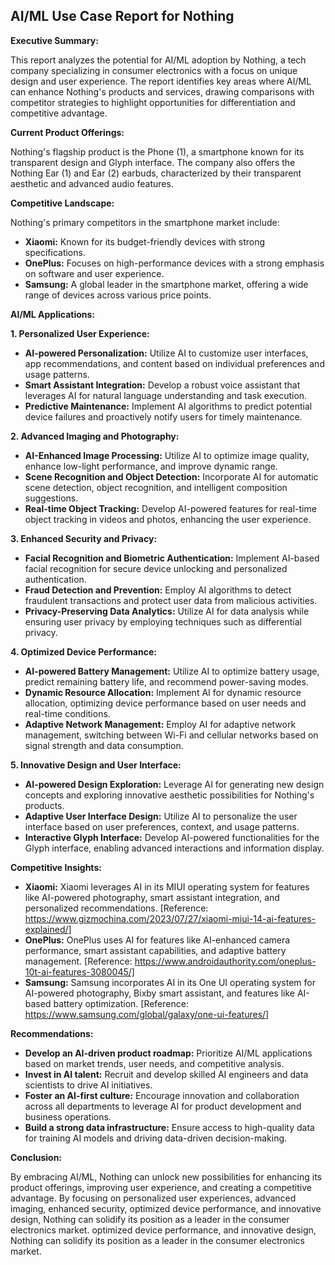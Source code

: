 ## AI/ML Use Case Report for Nothing

**Executive Summary:**

This report analyzes the potential for AI/ML adoption by Nothing, a tech company specializing in consumer electronics with a focus on unique design and user experience. The report identifies key areas where AI/ML can enhance Nothing's products and services, drawing comparisons with competitor strategies to highlight opportunities for differentiation and competitive advantage.

**Current Product Offerings:**

Nothing's flagship product is the Phone (1), a smartphone known for its transparent design and Glyph interface. The company also offers the Nothing Ear (1) and Ear (2) earbuds, characterized by their transparent aesthetic and advanced audio features.

**Competitive Landscape:**

Nothing's primary competitors in the smartphone market include:

* **Xiaomi:** Known for its budget-friendly devices with strong specifications.
* **OnePlus:** Focuses on high-performance devices with a strong emphasis on software and user experience.
* **Samsung:** A global leader in the smartphone market, offering a wide range of devices across various price points. 

**AI/ML Applications:**

**1. Personalized User Experience:**

* **AI-powered Personalization:** Utilize AI to customize user interfaces, app recommendations, and content based on individual preferences and usage patterns.
* **Smart Assistant Integration:** Develop a robust voice assistant that leverages AI for natural language understanding and task execution.
* **Predictive Maintenance:** Implement AI algorithms to predict potential device failures and proactively notify users for timely maintenance.

**2. Advanced Imaging and Photography:**

* **AI-Enhanced Image Processing:** Utilize AI to optimize image quality, enhance low-light performance, and improve dynamic range.
* **Scene Recognition and Object Detection:** Incorporate AI for automatic scene detection, object recognition, and intelligent composition suggestions.
* **Real-time Object Tracking:** Develop AI-powered features for real-time object tracking in videos and photos, enhancing the user experience.

**3. Enhanced Security and Privacy:**

* **Facial Recognition and Biometric Authentication:** Implement AI-based facial recognition for secure device unlocking and personalized authentication.
* **Fraud Detection and Prevention:** Employ AI algorithms to detect fraudulent transactions and protect user data from malicious activities.
* **Privacy-Preserving Data Analytics:** Utilize AI for data analysis while ensuring user privacy by employing techniques such as differential privacy.

**4. Optimized Device Performance:**

* **AI-powered Battery Management:** Utilize AI to optimize battery usage, predict remaining battery life, and recommend power-saving modes.
* **Dynamic Resource Allocation:** Implement AI for dynamic resource allocation, optimizing device performance based on user needs and real-time conditions.
* **Adaptive Network Management:** Employ AI for adaptive network management, switching between Wi-Fi and cellular networks based on signal strength and data consumption.

**5. Innovative Design and User Interface:**

* **AI-powered Design Exploration:** Leverage AI for generating new design concepts and exploring innovative aesthetic possibilities for Nothing's products.
* **Adaptive User Interface Design:** Utilize AI to personalize the user interface based on user preferences, context, and usage patterns.
* **Interactive Glyph Interface:** Develop AI-powered functionalities for the Glyph interface, enabling advanced interactions and information display.

**Competitive Insights:**

* **Xiaomi:** Xiaomi leverages AI in its MIUI operating system for features like AI-powered photography, smart assistant integration, and personalized recommendations. [Reference: https://www.gizmochina.com/2023/07/27/xiaomi-miui-14-ai-features-explained/]
* **OnePlus:** OnePlus uses AI for features like AI-enhanced camera performance, smart assistant capabilities, and adaptive battery management. [Reference: https://www.androidauthority.com/oneplus-10t-ai-features-3080045/]
* **Samsung:** Samsung incorporates AI in its One UI operating system for AI-powered photography, Bixby smart assistant, and features like AI-based battery optimization. [Reference: https://www.samsung.com/global/galaxy/one-ui-features/]

**Recommendations:**

* **Develop an AI-driven product roadmap:** Prioritize AI/ML applications based on market trends, user needs, and competitive analysis.
* **Invest in AI talent:** Recruit and develop skilled AI engineers and data scientists to drive AI initiatives.
* **Foster an AI-first culture:** Encourage innovation and collaboration across all departments to leverage AI for product development and business operations.
* **Build a strong data infrastructure:** Ensure access to high-quality data for training AI models and driving data-driven decision-making.

**Conclusion:**

By embracing AI/ML, Nothing can unlock new possibilities for enhancing its product offerings, improving user experience, and creating a competitive advantage. By focusing on personalized user experiences, advanced imaging, enhanced security, optimized device performance, and innovative design, Nothing can solidify its position as a leader in the consumer electronics market.
 optimized device performance, and innovative design, Nothing can solidify its position as a leader in the consumer electronics market.